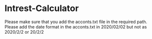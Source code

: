 # Intrest-Calculator

Please make sure that you add the acconts.txt file in the required path.
Please add the date format in the acconts.txt in 2020/02/02 but not as 2020/2/2 or 20/2/2
